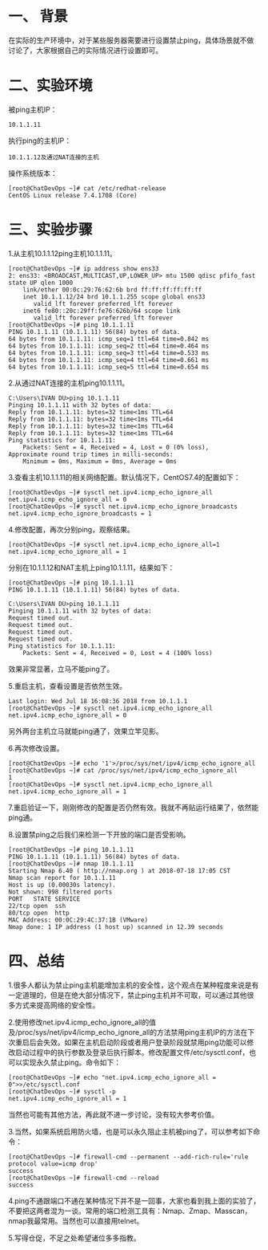 # 一、 背景
在实际的生产环境中，对于某些服务器需要进行设置禁止ping，具体场景就不做讨论了，大家根据自己的实际情况进行设置即可。

# 二、实验环境
被ping主机IP：
```
10.1.1.11
```
执行ping的主机IP：
```
10.1.1.12及通过NAT连接的主机
```
操作系统版本：
```
[root@ChatDevOps ~]# cat /etc/redhat-release 
CentOS Linux release 7.4.1708 (Core) 
```

# 三、实验步骤
1.从主机10.1.1.12ping主机10.1.1.11。
```
[root@ChatDevOps ~]# ip address show ens33
2: ens33: <BROADCAST,MULTICAST,UP,LOWER_UP> mtu 1500 qdisc pfifo_fast state UP qlen 1000
    link/ether 00:0c:29:76:62:6b brd ff:ff:ff:ff:ff:ff
    inet 10.1.1.12/24 brd 10.1.1.255 scope global ens33
       valid_lft forever preferred_lft forever
    inet6 fe80::20c:29ff:fe76:626b/64 scope link 
       valid_lft forever preferred_lft forever
[root@ChatDevOps ~]# ping 10.1.1.11
PING 10.1.1.11 (10.1.1.11) 56(84) bytes of data.
64 bytes from 10.1.1.11: icmp_seq=1 ttl=64 time=0.842 ms
64 bytes from 10.1.1.11: icmp_seq=2 ttl=64 time=0.464 ms
64 bytes from 10.1.1.11: icmp_seq=3 ttl=64 time=0.533 ms
64 bytes from 10.1.1.11: icmp_seq=4 ttl=64 time=0.661 ms
64 bytes from 10.1.1.11: icmp_seq=5 ttl=64 time=0.654 ms
```
2.从通过NAT连接的主机ping10.1.1.11。
```
C:\Users\IVAN DU>ping 10.1.1.11
Pinging 10.1.1.11 with 32 bytes of data:
Reply from 10.1.1.11: bytes=32 time<1ms TTL=64
Reply from 10.1.1.11: bytes=32 time<1ms TTL=64
Reply from 10.1.1.11: bytes=32 time<1ms TTL=64
Reply from 10.1.1.11: bytes=32 time<1ms TTL=64
Ping statistics for 10.1.1.11:
    Packets: Sent = 4, Received = 4, Lost = 0 (0% loss),
Approximate round trip times in milli-seconds:
    Minimum = 0ms, Maximum = 0ms, Average = 0ms
```
3.查看主机10.1.1.11的相关网络配置。默认情况下，CentOS7.4的配置如下：
```
[root@ChatDevOps ~]# sysctl net.ipv4.icmp_echo_ignore_all
net.ipv4.icmp_echo_ignore_all = 0
[root@ChatDevOps ~]# sysctl net.ipv4.icmp_echo_ignore_broadcasts
net.ipv4.icmp_echo_ignore_broadcasts = 1
```
4.修改配置，再次分别ping，观察结果。
```
[root@ChatDevOps ~]# sysctl net.ipv4.icmp_echo_ignore_all=1
net.ipv4.icmp_echo_ignore_all = 1
```
分别在10.1.1.12和NAT主机上ping10.1.1.11，结果如下：
```
[root@ChatDevOps ~]# ping 10.1.1.11
PING 10.1.1.11 (10.1.1.11) 56(84) bytes of data.
```
```
C:\Users\IVAN DU>ping 10.1.1.11
Pinging 10.1.1.11 with 32 bytes of data:
Request timed out.
Request timed out.
Request timed out.
Request timed out.
Ping statistics for 10.1.1.11:
    Packets: Sent = 4, Received = 0, Lost = 4 (100% loss)
```
效果非常显著，立马不能ping了。

5.重启主机，查看设置是否依然生效。
```
Last login: Wed Jul 18 16:08:36 2018 from 10.1.1.1
[root@ChatDevOps ~]# sysctl net.ipv4.icmp_echo_ignore_all
net.ipv4.icmp_echo_ignore_all = 0
```
另外两台主机立马就能ping通了，效果立竿见影。

6.再次修改设置。
```
[root@ChatDevOps ~]# echo '1'>/proc/sys/net/ipv4/icmp_echo_ignore_all
[root@ChatDevOps ~]# cat /proc/sys/net/ipv4/icmp_echo_ignore_all 
1
[root@ChatDevOps ~]# sysctl net.ipv4.icmp_echo_ignore_all
net.ipv4.icmp_echo_ignore_all = 1
```
7.重启验证一下，刚刚修改的配置是否仍然有效。我就不再贴运行结果了，依然能ping通。

8.设置禁ping之后我们来检测一下开放的端口是否受影响。
```
[root@ChatDevOps ~]# ping 10.1.1.11
PING 10.1.1.11 (10.1.1.11) 56(84) bytes of data.
[root@ChatDevOps ~]# nmap 10.1.1.11
Starting Nmap 6.40 ( http://nmap.org ) at 2018-07-18 17:05 CST
Nmap scan report for 10.1.1.11
Host is up (0.00030s latency).
Not shown: 998 filtered ports
PORT   STATE SERVICE
22/tcp open  ssh
80/tcp open  http
MAC Address: 00:0C:29:4C:37:1B (VMware)
Nmap done: 1 IP address (1 host up) scanned in 12.39 seconds
```
# 四、总结
1.很多人都认为禁止ping主机能增加主机的安全性，这个观点在某种程度来说是有一定道理的，但是在绝大部分情况下，禁止ping主机并不可取，可以通过其他很多方式来提高网络的安全性。

2.使用修改net.ipv4.icmp_echo_ignore_all的值及/proc/sys/net/ipv4/icmp_echo_ignore_all的方法禁用ping主机IP的方法在下次重启后会失效。如果在主机启动阶段或者用户登录阶段就禁用ping功能可以修改启动过程中的执行参数及登录后执行脚本。修改配置文件/etc/sysctl.conf，也可以实现永久禁止ping。命令如下：
```
[root@ChatDevOps ~]# echo "net.ipv4.icmp_echo_ignore_all = 0">>/etc/sysctl.conf 
[root@ChatDevOps ~]# sysctl -p
net.ipv4.icmp_echo_ignore_all = 1
```
当然也可能有其他方法，再此就不进一步讨论，没有较大参考价值。

3.当然，如果系统启用防火墙，也是可以永久阻止主机被ping了，可以参考如下命令：
```
[root@ChatDevOps ~]# firewall-cmd --permanent --add-rich-rule='rule protocol value=icmp drop'
success
[root@ChatDevOps ~]# firewall-cmd --reload
success
```
4.ping不通跟端口不通在某种情况下并不是一回事，大家也看到我上面的实验了，不要把这两者混为一谈。常用的端口检测工具有：Nmap、Zmap、Masscan，nmap我最常用。当然也可以直接用telnet。

5.写得仓促，不足之处希望诸位多多指教。
